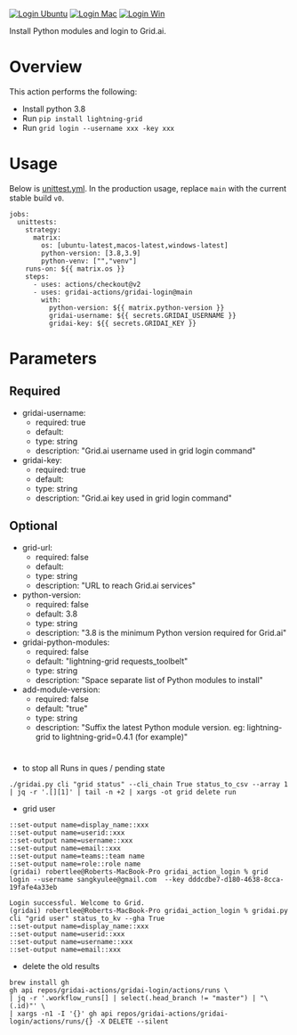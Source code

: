 [![Login Ubuntu](https://github.com/gridai-actions/gridai-login/actions/workflows/unittest-ubuntu.yml/badge.svg)](https://github.com/gridai-actions/gridai-login/actions/workflows/unittest-ubuntu.yml) 
[![Login Mac](https://github.com/gridai-actions/gridai-login/actions/workflows/unittest-mac.yml/badge.svg)](https://github.com/gridai-actions/gridai-login/actions/workflows/unittest-mac.yml) 
[![Login Win](https://github.com/gridai-actions/gridai-login/actions/workflows/unittest-win.yml/badge.svg)](https://github.com/gridai-actions/gridai-login/actions/workflows/unittest-win.yml)

 Install Python modules and login to Grid.ai.  

# Overview

This action performs the following:
- Install python 3.8
- Run `pip install lightning-grid`
- Run `grid login --username xxx -key xxx`

# Usage
Below is [unittest.yml](./.github/workflows/unittest.yml). In the production usage, replace `main` with the current stable build `v0`. 

```
jobs:
  unittests:
    strategy:
      matrix:
        os: [ubuntu-latest,macos-latest,windows-latest]         
        python-version: [3.8,3.9]   
        python-venv: ["","venv"]       
    runs-on: ${{ matrix.os }}
    steps:
      - uses: actions/checkout@v2     
      - uses: gridai-actions/gridai-login@main
        with:
          python-version: ${{ matrix.python-version }}
          gridai-username: ${{ secrets.GRIDAI_USERNAME }} 
          gridai-key: ${{ secrets.GRIDAI_KEY }}  
```

# Parameters

## Required
-  gridai-username:
    - required: true
    - default:
    - type: string
    - description: "Grid.ai username used in grid login command"
-  gridai-key:
    - required: true
    - default:
    - type: string
    - description: "Grid.ai key used in grid login command"

## Optional
-  grid-url:  
    -  required: false
    -  default: 
    -  type: string
    -  description: "URL to reach Grid.ai services"
-  python-version:  
    - required: false
    - default: 3.8    
    - type: string
    - description: "3.8 is the minimum Python version required for Grid.ai"
-  gridai-python-modules:  
    - required: false
    - default: "lightning-grid requests_toolbelt"
    - type: string
    - description: "Space separate list of Python modules to install"
-  add-module-version:  
    - required: false
    - default: "true"
    - type: string
    - description: "Suffix the latest Python module version. eg: lightning-grid to lightning-grid=0.4.1 (for example)"

# 

- to stop all Runs in ques / pending state
```
./gridai.py cli "grid status" --cli_chain True status_to_csv --array 1 | jq -r '.[][1]' | tail -n +2 | xargs -ot grid delete run 
```

- grid user
  
```
::set-output name=display_name::xxx
::set-output name=userid::xxx
::set-output name=username::xxx
::set-output name=email::xxx
::set-output name=teams::team name
::set-output name=role::role name
(gridai) robertlee@Roberts-MacBook-Pro gridai_action_login % grid login --username sangkyulee@gmail.com  --key dddcdbe7-d180-4638-8cca-19fafe4a33eb

Login successful. Welcome to Grid.
(gridai) robertlee@Roberts-MacBook-Pro gridai_action_login % gridai.py cli "grid user" status_to_kv --gha True                                     
::set-output name=display_name::xxx
::set-output name=userid::xxx
::set-output name=username::xxx
::set-output name=email::xxx
```  

- delete the old results

```
brew install gh
gh api repos/gridai-actions/gridai-login/actions/runs \
| jq -r '.workflow_runs[] | select(.head_branch != "master") | "\(.id)"' \
| xargs -n1 -I '{}' gh api repos/gridai-actions/gridai-login/actions/runs/{} -X DELETE --silent
```